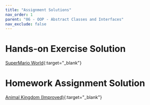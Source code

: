 ```yaml
---
title: "Assignment Solutions"
nav_order: 1
parent: "06 - OOP - Abstract Classes and Interfaces"
nav_exclude: false
---
```


# Hands-on Exercise Solution

[SuperMario World](https://github.com/RediJavaClassroomF21/09-hands-on-exercise-solution ){:target="_blank"}

# Homework Assignment Solution

[Animal Kingdom (Improved)](https://github.com/RediJavaClassroom/06---oop---abstract-classes-and-interfaces-leocck ){:target="_blank"}